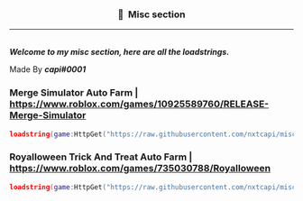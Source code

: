 ### <p align="center">👀 &nbsp;Misc section</p>

-----

<br>***Welcome to my misc section, here are all the loadstrings.***<br>

Made By ***capi#0001*** 

### Merge Simulator Auto Farm | https://www.roblox.com/games/10925589760/RELEASE-Merge-Simulator
```lua
loadstring(game:HttpGet("https://raw.githubusercontent.com/nxtcapi/misc/main/merging%20simulator%20autofarm.lua",true))()
```
### RoyalIoween Trick And Treat Auto Farm | https://www.roblox.com/games/735030788/RoyalIoween
```lua
loadstring(game:HttpGet("https://raw.githubusercontent.com/nxtcapi/misc/main/Royallween%20Autofarm.lua",true))()
```
